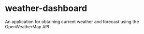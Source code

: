 # weather-dashboard
An application for obtaining current weather and forecast using the OpenWeatherMap API
